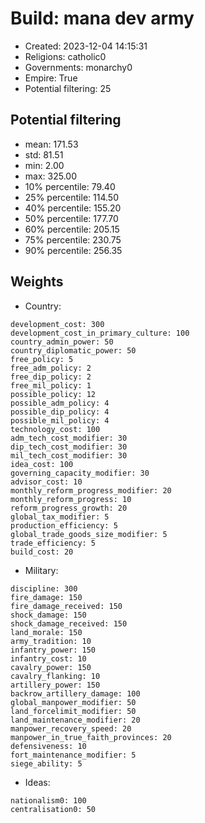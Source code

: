 
# Build: mana dev army

- Created: 2023-12-04 14:15:31
- Religions: catholic0
- Governments: monarchy0
- Empire: True
- Potential filtering: 25

## Potential filtering

- mean: 171.53
- std: 81.51
- min: 2.00
- max: 325.00
- 10% percentile: 79.40
- 25% percentile: 114.50
- 40% percentile: 155.20
- 50% percentile: 177.70
- 60% percentile: 205.15
- 75% percentile: 230.75
- 90% percentile: 256.35

## Weights

- Country: 
```
development_cost: 300
development_cost_in_primary_culture: 100
country_admin_power: 50
country_diplomatic_power: 50
free_policy: 5
free_adm_policy: 2
free_dip_policy: 2
free_mil_policy: 1
possible_policy: 12
possible_adm_policy: 4
possible_dip_policy: 4
possible_mil_policy: 4
technology_cost: 100
adm_tech_cost_modifier: 30
dip_tech_cost_modifier: 30
mil_tech_cost_modifier: 30
idea_cost: 100
governing_capacity_modifier: 30
advisor_cost: 10
monthly_reform_progress_modifier: 20
monthly_reform_progress: 10
reform_progress_growth: 20
global_tax_modifier: 5
production_efficiency: 5
global_trade_goods_size_modifier: 5
trade_efficiency: 5
build_cost: 20

```
- Military: 
```
discipline: 300
fire_damage: 150
fire_damage_received: 150
shock_damage: 150
shock_damage_received: 150
land_morale: 150
army_tradition: 10
infantry_power: 150
infantry_cost: 10
cavalry_power: 150
cavalry_flanking: 10
artillery_power: 150
backrow_artillery_damage: 100
global_manpower_modifier: 50
land_forcelimit_modifier: 50
land_maintenance_modifier: 20
manpower_recovery_speed: 20
manpower_in_true_faith_provinces: 20
defensiveness: 10
fort_maintenance_modifier: 5
siege_ability: 5

```
- Ideas: 
```
nationalism0: 100
centralisation0: 50

```
